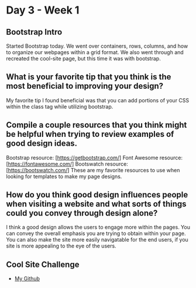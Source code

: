 # Day 3 - Week 1
## Bootstrap Intro
Started Bootstrap today. We went over containers, rows, columns, and how to organize our webpages within a grid format. We also went through and recreated the cool-site page, but this time it was with bootstrap.

## What is your favorite tip that you think is the most beneficial to improving your design?
My favorite tip I found beneficial was that you can add portions of your CSS within the class tag while utilizing bootstrap.

## Compile a couple resources that you think might be helpful when trying to review examples of good design ideas.
Bootstrap resource: [https://getbootstrap.com/]
Font Awesome resource: [https://fontawesome.com/]
Bootswatch resource: [https://bootswatch.com/]
These are my favorite resources to use when looking for templates to make my page designs. 

## How do you think good design influences people when visiting a website and what sorts of things could you convey through design alone?
I think a good design allows the users to engage more within the pages. You can convey the overall emphasis you are trying to obtain within your page. You can also make the site more easily navigatable for the end users, if you site is more appealing to the eye of the users. 

## Cool Site Challenge
- [My Github](https://github.com/JonesyJava/cool-site)